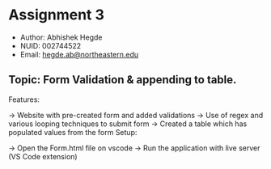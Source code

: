 
# Assignment 3

- Author: Abhishek Hegde
- NUID: 002744522
- Email: hegde.ab@northeastern.edu

## Topic: Form Validation & appending to table.
Features:

-> Website with pre-created form and added validations
-> Use of regex and various looping techniques to submit form
-> Created a table which has populated values from the form
Setup:

-> Open the Form.html file on vscode
-> Run the application with live server (VS Code extension)